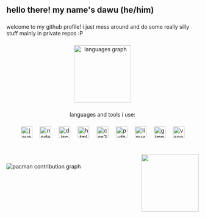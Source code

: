 <h2 align="left">hello there! my name's dawu (he/him)</h2>

###

<p align="left">welcome to my github profile! i just mess around and do some really silly stuff mainly in private repos :P</p>

###

<div align="center">
  <img src="https://github-readme-stats.vercel.app/api/top-langs?username=dawutheuwad&locale=en&hide_title=false&layout=compact&card_width=320&langs_count=5&theme=dracula&hide_border=false" height="150" alt="languages graph"  />
</div>

###

<p align="center">languages and tools i use:</p>

###

<div align="center">
  <img src="https://cdn.jsdelivr.net/gh/devicons/devicon/icons/javascript/javascript-original.svg" height="30" alt="javascript logo"  />
  <img width="12" />
  <img src="https://cdn.jsdelivr.net/gh/devicons/devicon/icons/nodejs/nodejs-original.svg" height="30" alt="nodejs logo"  />
  <img width="12" />
  <img src="https://cdn.jsdelivr.net/gh/devicons/devicon/icons/discordjs/discordjs-original.svg" height="30" alt="discordjs logo"  />
  <img width="12" />
  <img src="https://cdn.jsdelivr.net/gh/devicons/devicon/icons/html5/html5-original.svg" height="30" alt="html5 logo"  />
  <img width="12" />
  <img src="https://cdn.jsdelivr.net/gh/devicons/devicon/icons/css3/css3-original.svg" height="30" alt="css3 logo"  />
  <img width="12" />
  <img src="https://cdn.jsdelivr.net/gh/devicons/devicon/icons/python/python-original.svg" height="30" alt="python logo"  />
  <img width="12" />
  <img src="https://cdn.jsdelivr.net/gh/devicons/devicon/icons/linux/linux-original.svg" height="30" alt="linux logo"  />
  <img width="12" />
  <img src="https://cdn.jsdelivr.net/gh/devicons/devicon/icons/gimp/gimp-original.svg" height="30" alt="gimp logo"  />
  <img width="12" />
  <img src="https://cdn.jsdelivr.net/gh/devicons/devicon/icons/vscode/vscode-original.svg" height="30" alt="vscode logo"  />
</div>

###

<br clear="both">

<img align="right" height="150" src="https://avatars.githubusercontent.com/u/173614960?v=4"  />

###

<picture>
  <source media="(prefers-color-scheme: dark)" srcset="https://raw.githubusercontent.com/dawutheuwad/dawutheuwad/output/pacman-contribution-graph-dark.svg">
  <source media="(prefers-color-scheme: light)" srcset="https://raw.githubusercontent.com/dawutheuwad/dawutheuwad/output/pacman-contribution-graph.svg">
  <img alt="pacman contribution graph" src="https://raw.githubusercontent.com/dawutheuwad/dawutheuwad/output/pacman-contribution-graph.svg">
</picture>

###
